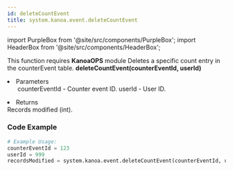 ```yaml
---
id: deleteCountEvent
title: system.kanoa.event.deleteCountEvent
---
```


import PurpleBox from '@site/src/components/PurpleBox';
import HeaderBox from '@site/src/components/HeaderBox';

<PurpleBox>This function requires <b>KanoaOPS</b> module</PurpleBox>
<HeaderBox header="Description">
    Deletes a specific count entry in the counterEvent table.
</HeaderBox>
<HeaderBox header="Syntax">
    <b>deleteCountEvent(counterEventId, userId)</b>
    <li>Parameters <br />
        <ul>
            counterEventId - Counter event ID.
            userId - User ID.
        </ul>
    </li>
    <li>Returns <br />
        Records modified (int).
    </li>
</HeaderBox>

### Code Example

```python
# Example Usage:
counterEventId = 123
userId = 999
recordsModified = system.kanoa.event.deleteCountEvent(counterEventId, userId)

